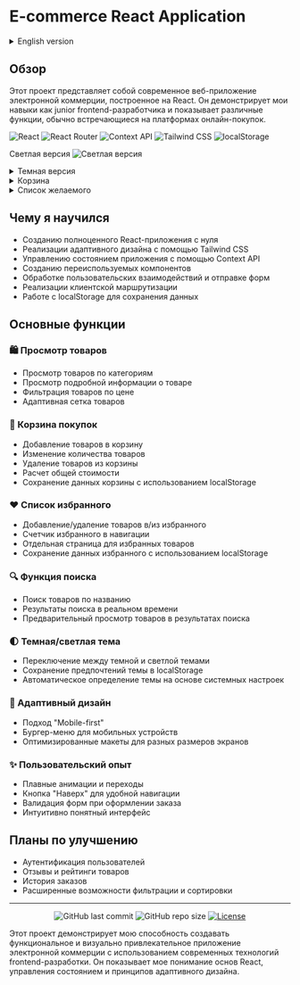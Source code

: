 # E-commerce React Application




<a name="russian"></a>


<details><summary>English version</summary>

<a name="english"></a>

## Overview

This project is a modern e-commerce web application built with React. It demonstrates my skills as a junior frontend developer and showcases various features commonly found in online shopping platforms.

## Technologies Used

![React](https://img.shields.io/badge/React-61DAFB?style=for-the-badge&logo=react&logoColor=black)
![React Router](https://img.shields.io/badge/React_Router-CA4245?style=for-the-badge&logo=react-router&logoColor=white)
![Context API](https://img.shields.io/badge/Context_API-0088CC?style=for-the-badge&logo=react&logoColor=white)
![Tailwind CSS](https://img.shields.io/badge/Tailwind_CSS-38B2AC?style=for-the-badge&logo=tailwind-css&logoColor=white)
![localStorage](https://img.shields.io/badge/localStorage-FFD700?style=for-the-badge&logo=javascript&logoColor=black)

## What I Learned

- Building a complete React application from scratch
- Implementing responsive design with Tailwind CSS
- Managing application state with Context API
- Creating reusable components
- Handling user interactions and form submissions
- Implementing client-side routing
- Working with localStorage for data persistence

## Key Features

### 🛍️ Product Browsing

- Browse products by categories
- View detailed product information
- Filter products by price
- Responsive product grid layout

### 🛒 Shopping Cart

- Add products to cart
- Update product quantities
- Remove products from cart
- Calculate total price
- Cart data persistence using localStorage

### ❤️ Wishlist

- Add/remove products to/from wishlist
- Wishlist counter in navigation
- Dedicated wishlist page
- Wishlist data persistence using localStorage

### 🔍 Search Functionality

- Search products by name
- Real-time search results
- Product preview in search results

### 🌓 Dark/Light Theme

- Toggle between dark and light modes
- Theme preference saved in localStorage
- Automatic theme detection based on system preferences

### 📱 Responsive Design

- Mobile-first approach
- Hamburger menu for mobile devices
- Optimized layouts for different screen sizes

### ✨ User Experience

- Smooth animations and transitions
- "Back to top" button for easy navigation
- Form validation for checkout
- Intuitive user interface

## Future Improvements

- User authentication
- Product reviews and ratings
- Order history
- Advanced filtering and sorting options

---


</details>

## Обзор

Этот проект представляет собой современное веб-приложение электронной коммерции, построенное на React. Он демонстрирует мои навыки как junior frontend-разработчика и показывает различные функции, обычно встречающиеся на платформах онлайн-покупок.

![React](https://img.shields.io/badge/React-61DAFB?style=for-the-badge&logo=react&logoColor=black)
![React Router](https://img.shields.io/badge/React_Router-CA4245?style=for-the-badge&logo=react-router&logoColor=white)
![Context API](https://img.shields.io/badge/Context_API-0088CC?style=for-the-badge&logo=react&logoColor=white)
![Tailwind CSS](https://img.shields.io/badge/Tailwind_CSS-38B2AC?style=for-the-badge&logo=tailwind-css&logoColor=white)
![localStorage](https://img.shields.io/badge/localStorage-FFD700?style=for-the-badge&logo=javascript&logoColor=black)


Светлая версия
  ![Светлая версия](https://github.com/user-attachments/assets/c4c0a70d-9e78-495b-9651-7fdadffa8fef)

<details><summary>Темная версия </summary>
  
 ![Image](https://github.com/user-attachments/assets/26cd5632-5231-46c2-80be-888cc8c0c52d)
 
</details>
<details><summary>Корзина </summary>
  
 ![Image](https://github.com/user-attachments/assets/cd467138-168b-424a-a26e-c53f9b658218)
 
</details>
<details><summary>Список желаемого </summary>
  
  ![Image](https://github.com/user-attachments/assets/cc3ab4a6-8bfb-4e04-8a67-d1282bc46951)
  
</details>

















## Чему я научился

- Созданию полноценного React-приложения с нуля
- Реализации адаптивного дизайна с помощью Tailwind CSS
- Управлению состоянием приложения с помощью Context API
- Созданию переиспользуемых компонентов
- Обработке пользовательских взаимодействий и отправке форм
- Реализации клиентской маршрутизации
- Работе с localStorage для сохранения данных

## Основные функции

### 🛍️ Просмотр товаров

- Просмотр товаров по категориям
- Просмотр подробной информации о товаре
- Фильтрация товаров по цене
- Адаптивная сетка товаров

### 🛒 Корзина покупок

- Добавление товаров в корзину
- Изменение количества товаров
- Удаление товаров из корзины
- Расчет общей стоимости
- Сохранение данных корзины с использованием localStorage

### ❤️ Список избранного

- Добавление/удаление товаров в/из избранного
- Счетчик избранного в навигации
- Отдельная страница для избранных товаров
- Сохранение данных избранного с использованием localStorage

### 🔍 Функция поиска

- Поиск товаров по названию
- Результаты поиска в реальном времени
- Предварительный просмотр товаров в результатах поиска

### 🌓 Темная/светлая тема

- Переключение между темной и светлой темами
- Сохранение предпочтений темы в localStorage
- Автоматическое определение темы на основе системных настроек

### 📱 Адаптивный дизайн

- Подход "Mobile-first"
- Бургер-меню для мобильных устройств
- Оптимизированные макеты для разных размеров экранов

### ✨ Пользовательский опыт

- Плавные анимации и переходы
- Кнопка "Наверх" для удобной навигации
- Валидация форм при оформлении заказа
- Интуитивно понятный интерфейс

## Планы по улучшению

- Аутентификация пользователей
- Отзывы и рейтинги товаров
- История заказов
- Расширенные возможности фильтрации и сортировки

---

<div align="center">
  
  ![GitHub last commit](https://img.shields.io/github/last-commit/PixelShino/ReactCommerce?style=flat-square)
  ![GitHub repo size](https://img.shields.io/github/repo-size/PixelShino/ReactCommerce?style=flat-square)
  [![License](https://img.shields.io/badge/license-MIT-blue.svg?style=flat-square)](LICENSE)
  
</div>

Этот проект демонстрирует мою способность создавать функциональное и визуально привлекательное приложение электронной коммерции с использованием современных технологий frontend-разработки. Он показывает мое понимание основ React, управления состоянием и принципов адаптивного дизайна.
